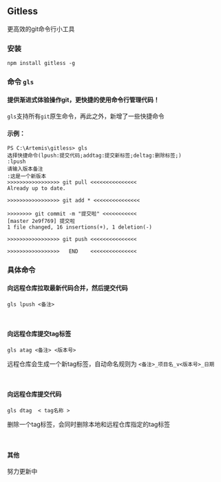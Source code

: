## Gitless
更高效的git命令行小工具
### 安装
````
npm install gitless -g
````

### 命令 `gls`
#### 提供渐进式体验操作git，更快捷的使用命令行管理代码！
`gls`支持所有`git`原生命令，再此之外，新增了一些快捷命令
#### 示例：
```  
PS C:\Artemis\gitless> gls
选择快捷命令(lpush:提交代码;addtag:提交新标签;deltag:删除标签;)
:lpush
请输入版本备注
:这是一个新版本
>>>>>>>>>>>>>>>>> git pull <<<<<<<<<<<<<<<
Already up to date.

>>>>>>>>>>>>>>>>> git add * <<<<<<<<<<<<<<<

>>>>>>>> git commit -m "提交啦" <<<<<<<<<<<
[master 2e9f769] 提交啦
1 file changed, 16 insertions(+), 1 deletion(-)

>>>>>>>>>>>>>>>>> git push <<<<<<<<<<<<<<<

>>>>>>>>>>>>>>>>>   END    <<<<<<<<<<<<<<<
```
### 具体命令


#### 向远程仓库拉取最新代码合并，然后提交代码
````
gls lpush <备注>
````
<br/>

#### 向远程仓库提交tag标签
````
gls atag <备注> <版本号>
````
远程仓库会生成一个新tag标签，自动命名规则为 `<备注>_项目名_v<版本号>_日期`

<br/>

#### 向远程仓库提交代码
````
gls dtag  < tag名称 >
````
删除一个tag标签，会同时删除本地和远程仓库指定的tag标签

<br/>

#### 其他
努力更新中

